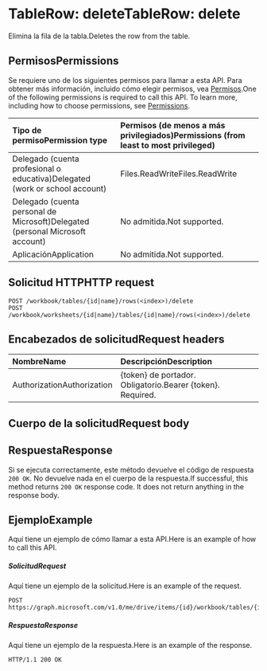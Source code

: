 # <a name="tablerow-delete"></a><span data-ttu-id="1052c-101">TableRow: delete</span><span class="sxs-lookup"><span data-stu-id="1052c-101">TableRow: delete</span></span>

<span data-ttu-id="1052c-102">Elimina la fila de la tabla.</span><span class="sxs-lookup"><span data-stu-id="1052c-102">Deletes the row from the table.</span></span>
## <a name="permissions"></a><span data-ttu-id="1052c-103">Permisos</span><span class="sxs-lookup"><span data-stu-id="1052c-103">Permissions</span></span>
<span data-ttu-id="1052c-p101">Se requiere uno de los siguientes permisos para llamar a esta API. Para obtener más información, incluido cómo elegir permisos, vea [Permisos](../../../concepts/permissions_reference.md).</span><span class="sxs-lookup"><span data-stu-id="1052c-p101">One of the following permissions is required to call this API. To learn more, including how to choose permissions, see [Permissions](../../../concepts/permissions_reference.md).</span></span>

|<span data-ttu-id="1052c-106">Tipo de permiso</span><span class="sxs-lookup"><span data-stu-id="1052c-106">Permission type</span></span>      | <span data-ttu-id="1052c-107">Permisos (de menos a más privilegiados)</span><span class="sxs-lookup"><span data-stu-id="1052c-107">Permissions (from least to most privileged)</span></span>              |
|:--------------------|:---------------------------------------------------------|
|<span data-ttu-id="1052c-108">Delegado (cuenta profesional o educativa)</span><span class="sxs-lookup"><span data-stu-id="1052c-108">Delegated (work or school account)</span></span> | <span data-ttu-id="1052c-109">Files.ReadWrite</span><span class="sxs-lookup"><span data-stu-id="1052c-109">Files.ReadWrite</span></span>    |
|<span data-ttu-id="1052c-110">Delegado (cuenta personal de Microsoft)</span><span class="sxs-lookup"><span data-stu-id="1052c-110">Delegated (personal Microsoft account)</span></span> | <span data-ttu-id="1052c-111">No admitida.</span><span class="sxs-lookup"><span data-stu-id="1052c-111">Not supported.</span></span>    |
|<span data-ttu-id="1052c-112">Aplicación</span><span class="sxs-lookup"><span data-stu-id="1052c-112">Application</span></span> | <span data-ttu-id="1052c-113">No admitida.</span><span class="sxs-lookup"><span data-stu-id="1052c-113">Not supported.</span></span> |

## <a name="http-request"></a><span data-ttu-id="1052c-114">Solicitud HTTP</span><span class="sxs-lookup"><span data-stu-id="1052c-114">HTTP request</span></span>
<!-- { "blockType": "ignored" } -->
```http
POST /workbook/tables/{id|name}/rows(<index>)/delete
POST /workbook/worksheets/{id|name}/tables/{id|name}/rows(<index>)/delete

```
## <a name="request-headers"></a><span data-ttu-id="1052c-115">Encabezados de solicitud</span><span class="sxs-lookup"><span data-stu-id="1052c-115">Request headers</span></span>
| <span data-ttu-id="1052c-116">Nombre</span><span class="sxs-lookup"><span data-stu-id="1052c-116">Name</span></span>       | <span data-ttu-id="1052c-117">Descripción</span><span class="sxs-lookup"><span data-stu-id="1052c-117">Description</span></span>|
|:---------------|:----------|
| <span data-ttu-id="1052c-118">Authorization</span><span class="sxs-lookup"><span data-stu-id="1052c-118">Authorization</span></span>  | <span data-ttu-id="1052c-p102">{token} de portador. Obligatorio.</span><span class="sxs-lookup"><span data-stu-id="1052c-p102">Bearer {token}. Required.</span></span> |

## <a name="request-body"></a><span data-ttu-id="1052c-121">Cuerpo de la solicitud</span><span class="sxs-lookup"><span data-stu-id="1052c-121">Request body</span></span>

## <a name="response"></a><span data-ttu-id="1052c-122">Respuesta</span><span class="sxs-lookup"><span data-stu-id="1052c-122">Response</span></span>

<span data-ttu-id="1052c-p103">Si se ejecuta correctamente, este método devuelve el código de respuesta `200 OK`. No devuelve nada en el cuerpo de la respuesta.</span><span class="sxs-lookup"><span data-stu-id="1052c-p103">If successful, this method returns `200 OK` response code. It does not return anything in the response body.</span></span>

## <a name="example"></a><span data-ttu-id="1052c-125">Ejemplo</span><span class="sxs-lookup"><span data-stu-id="1052c-125">Example</span></span>
<span data-ttu-id="1052c-126">Aquí tiene un ejemplo de cómo llamar a esta API.</span><span class="sxs-lookup"><span data-stu-id="1052c-126">Here is an example of how to call this API.</span></span>
##### <a name="request"></a><span data-ttu-id="1052c-127">Solicitud</span><span class="sxs-lookup"><span data-stu-id="1052c-127">Request</span></span>
<span data-ttu-id="1052c-128">Aquí tiene un ejemplo de la solicitud.</span><span class="sxs-lookup"><span data-stu-id="1052c-128">Here is an example of the request.</span></span>
<!-- {
  "blockType": "request",
  "name": "tablerow_delete"
}-->
```http
POST https://graph.microsoft.com/v1.0/me/drive/items/{id}/workbook/tables/{id|name}/rows(<index>)/delete
```

##### <a name="response"></a><span data-ttu-id="1052c-129">Respuesta</span><span class="sxs-lookup"><span data-stu-id="1052c-129">Response</span></span>
<span data-ttu-id="1052c-130">Aquí tiene un ejemplo de la respuesta.</span><span class="sxs-lookup"><span data-stu-id="1052c-130">Here is an example of the response.</span></span> 
<!-- {
  "blockType": "response",
  "truncated": true,
  "@odata.type": "microsoft.graph.none"
} -->
```http
HTTP/1.1 200 OK
```

<!-- uuid: 8fcb5dbc-d5aa-4681-8e31-b001d5168d79
2015-10-25 14:57:30 UTC -->
<!-- {
  "type": "#page.annotation",
  "description": "TableRow: delete",
  "keywords": "",
  "section": "documentation",
  "tocPath": ""
}-->